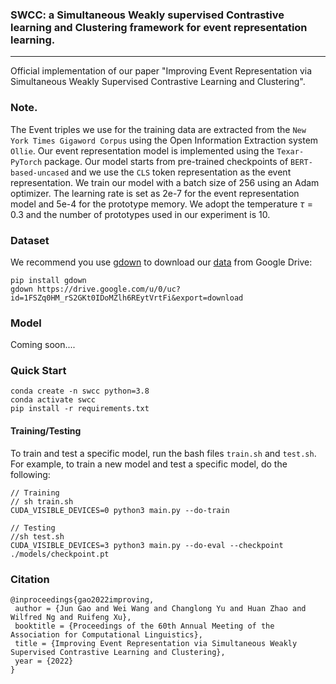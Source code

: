
### SWCC: a Simultaneous Weakly supervised Contrastive learning and Clustering framework for event representation learning.
---

Official implementation of our paper "Improving Event Representation via Simultaneous Weakly Supervised Contrastive Learning  and Clustering".

### Note.
The Event triples we use for the training data are extracted from  the `New York Times Gigaword Corpus` using the Open Information Extraction system `Ollie`.
Our event representation model is implemented using the `Texar-PyTorch` package. Our model starts from pre-trained checkpoints of `BERT-based-uncased` and we use the `CLS` token representation as the event representation. We train our model with a batch size of $256$ using an Adam optimizer. The learning rate is set as 2e-7 for the event representation model and 5e-4 for the prototype memory. We adopt the temperature $\tau=0.3$ and the number of prototypes used in our experiment is $10$.

### Dataset
We recommend you use [gdown](https://github.com/wkentaro/gdown) to download our [data](https://drive.google.com/file/d/1FSZq0HM_rS2GKt0IDoMZlh6REytVrtFi/view?usp=sharing) from Google Drive:
```shell
pip install gdown
gdown https://drive.google.com/u/0/uc?id=1FSZq0HM_rS2GKt0IDoMZlh6REytVrtFi&export=download
```

### Model
Coming soon....

### Quick Start
```shell
conda create -n swcc python=3.8
conda activate swcc
pip install -r requirements.txt
```

#### Training/Testing
To train and test a specific model, run the bash files `train.sh` and `test.sh`. For example, to train a new model and test a specific model, do the following:

```shell
// Training
// sh train.sh
CUDA_VISIBLE_DEVICES=0 python3 main.py --do-train 

// Testing
//sh test.sh
CUDA_VISIBLE_DEVICES=3 python3 main.py --do-eval --checkpoint ./models/checkpoint.pt 
```

### Citation
```
@inproceedings{gao2022improving,
 author = {Jun Gao and Wei Wang and Changlong Yu and Huan Zhao and Wilfred Ng and Ruifeng Xu},
 booktitle = {Proceedings of the 60th Annual Meeting of the Association for Computational Linguistics},
 title = {Improving Event Representation via Simultaneous Weakly Supervised Contrastive Learning and Clustering},
 year = {2022}
}
```